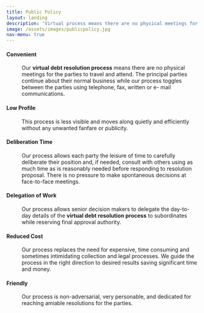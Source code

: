 ```yaml
---
title: Public Policy
layout: landing
description: 'Virtual process means there are no physical meetings for the parties to travel and attend.'
image: /assets/images/publicpolicy.jpg
nav-menu: true
---
```


<!-- Main -->
<div id="main">

<!-- One -->
<section id="one">
	<div class="inner">
	<!-- <header class="major">
		<h2>Term Definitions</h2>
	</header> -->
  <dt><h4>Convenient</h4></dt>
    <dd>
      <p>Our <span style="font-weight: bold">virtual debt resolution process</span> means there are no physical meetings
        for the parties to travel and attend. The principal parties continue about their normal
        business while our process toggles between the parties using telephone, fax, written or e-
        mail communications.</p>
    </dd>
  <dt><h4>Low Profile</h4></dt>
    <dd>
      <p>This process is less visible and moves along quietly and efficiently
        without any unwanted fanfare or publicity.</p>
    </dd>
  <dt><h4>Deliberation Time</h4></dt>
    <dd>
      <p>Our process allows each party the leisure of time to carefully
        deliberate their position and, if needed, consult with others using as much time as is
        reasonably needed before responding to resolution proposal. There is no pressure to
        make spontaneous decisions at face-to-face meetings.</p>
    </dd>
  <dt><h4>Delegation of Work</h4></dt>
    <dd>
      <p>Our process allows senior decision makers to delegate the day-to-
        day details of the <span style="font-weight: bold">virtual debt resolution process</span> to subordinates while reserving final
        approval authority.</p>
    </dd>
  <dt><h4>Reduced Cost</h4></dt>
    <dd>
      <p>Our process replaces the need for expensive, time consuming and
        sometimes intimidating collection and legal processes. We guide the process in the right
        direction to desired results saving significant time and money.</p>
    </dd>
  <dt><h4>Friendly</h4></dt>
    <dd>
      <p>Our process is non-adversarial, very personable, and dedicated for reaching
        amiable resolutions for the parties.</p>
    </dd>
